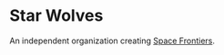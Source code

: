 # Star Wolves
An independent organization creating [Space Frontiers](https://github.com/starwolves/space).
